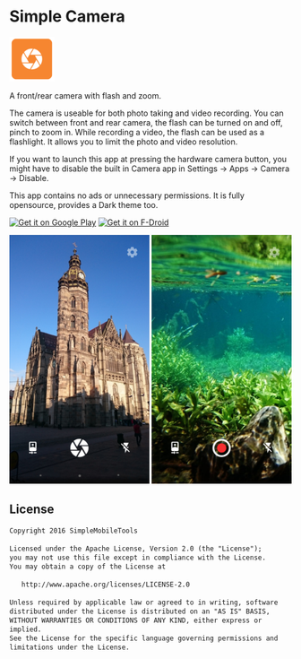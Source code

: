 # Simple Camera
<img alt="Logo" src="app/src/main/res/mipmap-xxxhdpi/launcher.png" width="80">

A front/rear camera with flash and zoom.

The camera is useable for both photo taking and video recording. You can switch between front and rear camera, the flash can be turned on and off, pinch to zoom in. While recording a video, the flash can be used as a flashlight. It allows you to limit the photo and video resolution.

If you want to launch this app at pressing the hardware camera button, you might have to disable the built in Camera app in Settings -> Apps -> Camera -> Disable.

This app contains no ads or unnecessary permissions. It is fully opensource, provides a Dark theme too.

<a href='https://play.google.com/store/apps/details?id=com.simplemobiletools.camera'><img alt='Get it on Google Play' src='https://play.google.com/intl/en_us/badges/images/generic/en_badge_web_generic.png' height=60/></a>
<a href="https://f-droid.org/app/com.simplemobiletools.camera"><img src="https://f-droid.org/badge/get-it-on.png" alt="Get it on F-Droid" height="60"></a>

<img alt="App image" src="screenshots/app.jpg" width="250">
<img alt="App image" src="screenshots/app_2.jpg" width="250">

License
-------
    Copyright 2016 SimpleMobileTools
    
    Licensed under the Apache License, Version 2.0 (the "License");
    you may not use this file except in compliance with the License.
    You may obtain a copy of the License at
    
       http://www.apache.org/licenses/LICENSE-2.0
    
    Unless required by applicable law or agreed to in writing, software
    distributed under the License is distributed on an "AS IS" BASIS,
    WITHOUT WARRANTIES OR CONDITIONS OF ANY KIND, either express or implied.
    See the License for the specific language governing permissions and
    limitations under the License.
